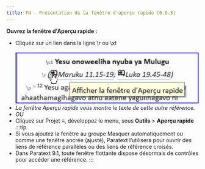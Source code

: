 ```yaml
---
title: FN - Présentation de la fenêtre d'aperçu rapide (0.0.3)
---
```


**Ouvrez la fenêtre d'Aperçu rapide :**

-   Cliquez sur un lien dans la ligne \\r ou \\xt  
    ![](../media/deb7d742cc203afb1c7eb3b187e7d933.png)
   -  *La fenêtre Aperçu rapide vous montre le texte de cette autre référence.*
   -  *OU*
-   Cliquez sur Projet **≡**, développez le menu, sous **Outils** \> **Aperçu rapide**
:::tip
-  Si vous ajoutez la fenêtre au groupe Masquer automatiquement ou comme une fenêtre ancrée (ajusté), Paratext l’utilisera pour ouvrir des liens de référence parallèles ou des liens de référence croisés.
-  Dans Paratext 9.1, toute fenêtre flottante dispose désormais de contrôles pour accéder une référence.
:::
